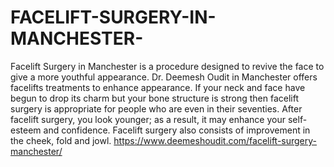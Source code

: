 # FACELIFT-SURGERY-IN-MANCHESTER-
Facelift Surgery in Manchester is a procedure designed to revive the face to give a more youthful appearance. Dr. Deemesh Oudit in Manchester offers facelifts treatments to enhance appearance.  If your neck and face have begun to drop its charm but your bone structure is strong then facelift surgery is appropriate for people who are even in their seventies. After facelift surgery, you look younger; as a result, it may enhance your self-esteem and confidence. Facelift surgery also consists of improvement in the cheek, fold and jowl.
https://www.deemeshoudit.com/facelift-surgery-manchester/
